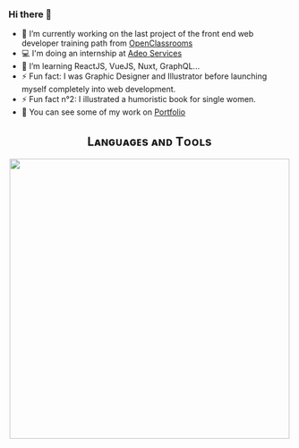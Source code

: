 ### Hi there 👋

- 🔭 I’m currently working on the last project of the front end web developer training path from [OpenClassrooms](https://openclassrooms.com/en/)
- 💻 I'm doing an internship at [Adeo Services](https://www.adeo.com/en/)
- 🌱 I’m learning ReactJS, VueJS, Nuxt, GraphQL...
- ⚡ Fun fact: I was Graphic Designer and Illustrator before launching myself completely into web development.
- ⚡ Fun fact n°2: I illustrated a humoristic book for single women.
- 🎨 You can see some of my work on [Portfolio](https://www.mathildehetru.com)


<!--Languages and Tools Section-->       
<h2 align="center">Lᴀɴɢᴜᴀɢᴇs ᴀɴᴅ Tᴏᴏʟs</h2> 
<p align="center">
<img align="center" width="500px"  src="https://skillicons.dev/icons?i=js,html,css,sass,react,vuejs,nodejs,graphql,git,vscode&perline=10"  />
</p>
<br />
